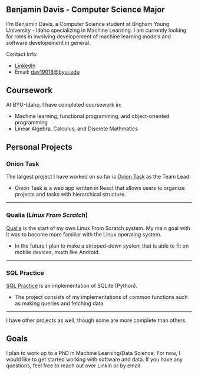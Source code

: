 ## Benjamin Davis - Computer Science Major
I'm Benjamin Davis, a Computer Science student at Brigham Young University - Idaho specializing in Machine Learning. I am currently looking for roles in involving developement of machine learning models and software developement in general.

Contact Info:
- [LinkedIn](https://www.linkedin.com/in/ben-yj-davis/)
- Email: dav19018@byui.edu

## Coursework
At BYU-Idaho, I have completed coursework in:
- Machine learning, functional programming, and object-oriented programming
- Linear Algebra, Calculus, and Discrete Mathmatics

## Personal Projects
### **Onion Task**
The largest project I have worked on so far is [Onion Task](https://github.com/garrettstanger/OnionTask) as the Team Lead.
- Onion Task is a web app written in React that allows users to organize projects and tasks with hierarchical structure.
---
### **Qualia (_Linux From Scratch_)**
[Qualia](https://github.com/Dbenjamy/Qualia) is the start of my own Linux From Scratch system. My main goal with it was to become more familiar with the Linux operating system.
- In the future I plan to make a stripped-down system that is able to fit on mobile devices, much like Android.
---
### **SQL Practice**
[SQL Practice](https://github.com/Dbenjamy/SQL-practice) is an implementation of SQLite (Python).
- The project consists of my implementations of common functions such as making queries and fetching data
---
I have other projects as well, though some are more complete than others.

## Goals
I plan to work up to a PhD in Machine Learning/Data Science. For now, I would like to get started working with software and data. If you have any questions, feel free to reach out over LinkIn or by email.
